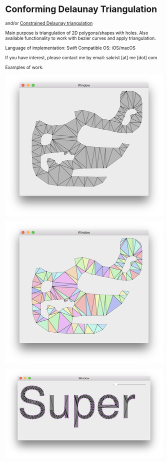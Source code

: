 # Conforming Delaunay Triangulation

and/or [Constrained Delaunay triangulation](https://en.wikipedia.org/wiki/Constrained_Delaunay_triangulation)

Main purpose is triangulation of 2D polygons/shapes with holes.
Also available functionality to work with bezier curves and apply triangulation.

Language of implementation: Swift
Compatible OS:  iOS/macOS

If you have interest, please contact me by email: sakrist [at] me [dot] com

Examples of work:

![CDT 1](https://raw.githubusercontent.com/sakrist/sakrist.com/master/images/cdt0.png)

![CDT 2](https://raw.githubusercontent.com/sakrist/sakrist.com/master/images/cdt1.png)

![CDT 3](https://raw.githubusercontent.com/sakrist/sakrist.com/master/images/cdt2.png)



